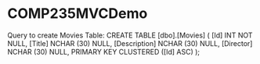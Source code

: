 # COMP235MVCDemo
Query to create Movies Table:
CREATE TABLE [dbo].[Movies] (
    [Id]          INT        NOT NULL,
    [Title]       NCHAR (30) NULL,
    [Description] NCHAR (30) NULL,
    [Director]    NCHAR (30) NULL,
    PRIMARY KEY CLUSTERED ([Id] ASC)
);

